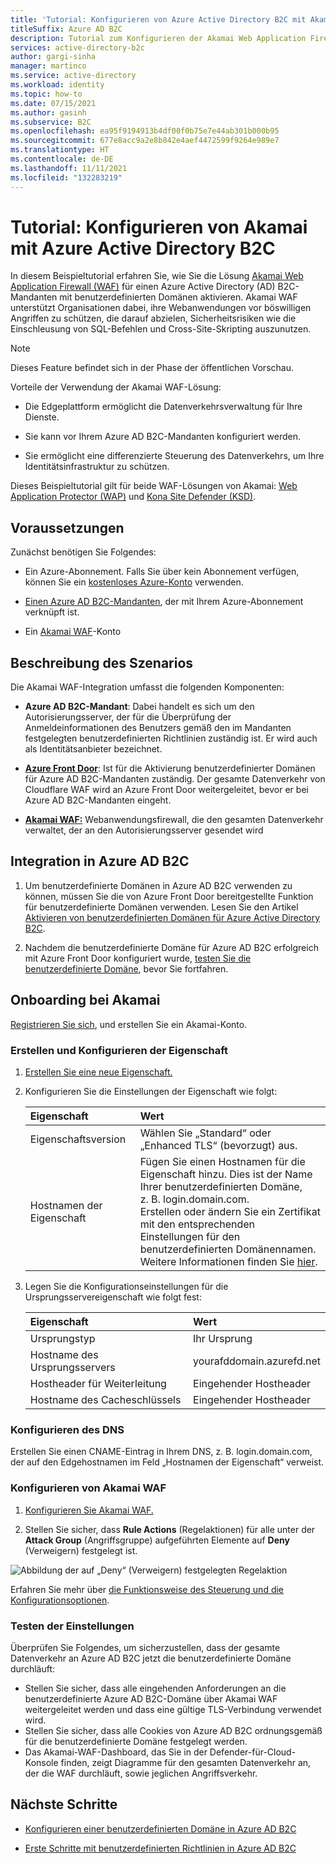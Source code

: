 ```yaml
---
title: 'Tutorial: Konfigurieren von Azure Active Directory B2C mit Akamai Web Application Firewall'
titleSuffix: Azure AD B2C
description: Tutorial zum Konfigurieren der Akamai Web Application Firewall mit Azure AD B2C
services: active-directory-b2c
author: gargi-sinha
manager: martinco
ms.service: active-directory
ms.workload: identity
ms.topic: how-to
ms.date: 07/15/2021
ms.author: gasinh
ms.subservice: B2C
ms.openlocfilehash: ea95f9194913b4df00f0b75e7e44ab301b000b95
ms.sourcegitcommit: 677e8acc9a2e8b842e4aef4472599f9264e989e7
ms.translationtype: HT
ms.contentlocale: de-DE
ms.lasthandoff: 11/11/2021
ms.locfileid: "132283219"
---
```

# <a name="tutorial-configure-akamai-with-azure-active-directory-b2c"></a>Tutorial: Konfigurieren von Akamai mit Azure Active Directory B2C

In diesem Beispieltutorial erfahren Sie, wie Sie die Lösung [Akamai Web Application Firewall (WAF)](https://www.akamai.com/us/en/resources/web-application-firewall.jsp) für einen Azure Active Directory (AD) B2C-Mandanten mit benutzerdefinierten Domänen aktivieren. Akamai WAF unterstützt Organisationen dabei, ihre Webanwendungen vor böswilligen Angriffen zu schützen, die darauf abzielen, Sicherheitsrisiken wie die Einschleusung von SQL-Befehlen und Cross-Site-Skripting auszunutzen.

>[!NOTE]
>Dieses Feature befindet sich in der Phase der öffentlichen Vorschau.

Vorteile der Verwendung der Akamai WAF-Lösung:

- Die Edgeplattform ermöglicht die Datenverkehrsverwaltung für Ihre Dienste.

- Sie kann vor Ihrem Azure AD B2C-Mandanten konfiguriert werden.

- Sie ermöglicht eine differenzierte Steuerung des Datenverkehrs, um Ihre Identitätsinfrastruktur zu schützen.

Dieses Beispieltutorial gilt für beide WAF-Lösungen von Akamai: [Web Application Protector (WAP)](https://www.akamai.com/us/en/products/security/web-application-protector-enterprise-waf-firewall-ddos-protection.jsp) und [Kona Site Defender (KSD)](https://www.akamai.com/us/en/products/security/kona-site-defender.jsp).

## <a name="prerequisites"></a>Voraussetzungen

Zunächst benötigen Sie Folgendes:

- Ein Azure-Abonnement. Falls Sie über kein Abonnement verfügen, können Sie ein [kostenloses Azure-Konto](https://azure.microsoft.com/free/) verwenden.

- [Einen Azure AD B2C-Mandanten](tutorial-create-tenant.md), der mit Ihrem Azure-Abonnement verknüpft ist.

- Ein [Akamai WAF](https://www.akamai.com/us/en/akamai-free-trials.jsp)-Konto

## <a name="scenario-description"></a>Beschreibung des Szenarios

Die Akamai WAF-Integration umfasst die folgenden Komponenten:

- **Azure AD B2C-Mandant**: Dabei handelt es sich um den Autorisierungsserver, der für die Überprüfung der Anmeldeinformationen des Benutzers gemäß den im Mandanten festgelegten benutzerdefinierten Richtlinien zuständig ist.  Er wird auch als Identitätsanbieter bezeichnet.

- [**Azure Front Door**](../frontdoor/front-door-overview.md): Ist für die Aktivierung benutzerdefinierter Domänen für Azure AD B2C-Mandanten zuständig. Der gesamte Datenverkehr von Cloudflare WAF wird an Azure Front Door weitergeleitet, bevor er bei Azure AD B2C-Mandanten eingeht.

- [**Akamai WAF:**](https://www.akamai.com/us/en/resources/waf.jsp) Webanwendungsfirewall, die den gesamten Datenverkehr verwaltet, der an den Autorisierungsserver gesendet wird

## <a name="integrate-with-azure-ad-b2c"></a>Integration in Azure AD B2C

1. Um benutzerdefinierte Domänen in Azure AD B2C verwenden zu können, müssen Sie die von Azure Front Door bereitgestellte Funktion für benutzerdefinierte Domänen verwenden. Lesen Sie den Artikel [Aktivieren von benutzerdefinierten Domänen für Azure Active Directory B2C](./custom-domain.md?pivots=b2c-user-flow).  

2. Nachdem die benutzerdefinierte Domäne für Azure AD B2C erfolgreich mit Azure Front Door konfiguriert wurde, [testen Sie die benutzerdefinierte Domäne](./custom-domain.md?pivots=b2c-custom-policy#test-your-custom-domain), bevor Sie fortfahren.  

## <a name="onboard-with-akamai"></a>Onboarding bei Akamai

[Registrieren Sie sich](https://www.akamai.com), und erstellen Sie ein Akamai-Konto.

### <a name="create-and-configure-property"></a>Erstellen und Konfigurieren der Eigenschaft

1. [Erstellen Sie eine neue Eigenschaft.](https://control.akamai.com/wh/CUSTOMER/AKAMAI/en-US/WEBHELP/property-manager/property-manager-help/GUID-14BB87F2-282F-4C4A-8043-B422344884E6.html)

2. Konfigurieren Sie die Einstellungen der Eigenschaft wie folgt:

    | Eigenschaft | Wert |
    |:---------------|:---------------|
    |Eigenschaftsversion | Wählen Sie „Standard“ oder „Enhanced TLS“ (bevorzugt) aus. |
    |Hostnamen der Eigenschaft | Fügen Sie einen Hostnamen für die Eigenschaft hinzu. Dies ist der Name Ihrer benutzerdefinierten Domäne, z. B. login.domain.com. <BR> Erstellen oder ändern Sie ein Zertifikat mit den entsprechenden Einstellungen für den benutzerdefinierten Domänennamen. Weitere Informationen finden Sie [hier](https://learn.akamai.com/en-us/webhelp/property-manager/https-delivery-with-property-manager/GUID-9EE0EB6A-E62B-4F5F-9340-60CBD093A429.html). |

3. Legen Sie die Konfigurationseinstellungen für die Ursprungsservereigenschaft wie folgt fest:

    |Eigenschaft| Wert |
    |:-----------|:-----------|
    | Ursprungstyp | Ihr Ursprung |
    | Hostname des Ursprungsservers | yourafddomain.azurefd.net |
    | Hostheader für Weiterleitung | Eingehender Hostheader |
    | Hostname des Cacheschlüssels| Eingehender Hostheader |

### <a name="configure-dns"></a>Konfigurieren des DNS

Erstellen Sie einen CNAME-Eintrag in Ihrem DNS, z. B. login.domain.com, der auf den Edgehostnamen im Feld „Hostnamen der Eigenschaft“ verweist.

### <a name="configure-akamai-waf"></a>Konfigurieren von Akamai WAF

1. [Konfigurieren Sie Akamai WAF.](https://learn.akamai.com/en-us/webhelp/kona-site-defender/kona-site-defender-quick-start/GUID-6294B96C-AE8B-4D99-8F43-11B886E6C39A.html#GUID-6294B96C-AE8B-4D99-8F43-11B886E6C39A)

2. Stellen Sie sicher, dass **Rule Actions** (Regelaktionen) für alle unter der **Attack Group** (Angriffsgruppe) aufgeführten Elemente auf **Deny** (Verweigern) festgelegt ist.

![Abbildung der auf „Deny“ (Verweigern) festgelegten Regelaktion](./media/partner-akamai/rule-action-deny.png)

Erfahren Sie mehr über [die Funktionsweise des Steuerung und die Konfigurationsoptionen](https://control.akamai.com/dl/security/GUID-81C0214B-602A-4663-839D-68BCBFF41292.html).

<!-- docutune:ignore "Security Center" -->

### <a name="test-the-settings"></a>Testen der Einstellungen

Überprüfen Sie Folgendes, um sicherzustellen, dass der gesamte Datenverkehr an Azure AD B2C jetzt die benutzerdefinierte Domäne durchläuft:

- Stellen Sie sicher, dass alle eingehenden Anforderungen an die benutzerdefinierte Azure AD B2C-Domäne über Akamai WAF weitergeleitet werden und dass eine gültige TLS-Verbindung verwendet wird.
- Stellen Sie sicher, dass alle Cookies von Azure AD B2C ordnungsgemäß für die benutzerdefinierte Domäne festgelegt werden.
- Das Akamai-WAF-Dashboard, das Sie in der Defender-für-Cloud-Konsole finden, zeigt Diagramme für den gesamten Datenverkehr an, der die WAF durchläuft, sowie jeglichen Angriffsverkehr.

## <a name="next-steps"></a>Nächste Schritte

- [Konfigurieren einer benutzerdefinierten Domäne in Azure AD B2C](./custom-domain.md?pivots=b2c-user-flow)

- [Erste Schritte mit benutzerdefinierten Richtlinien in Azure AD B2C](./tutorial-create-user-flows.md?pivots=b2c-custom-policy&tabs=applications)
